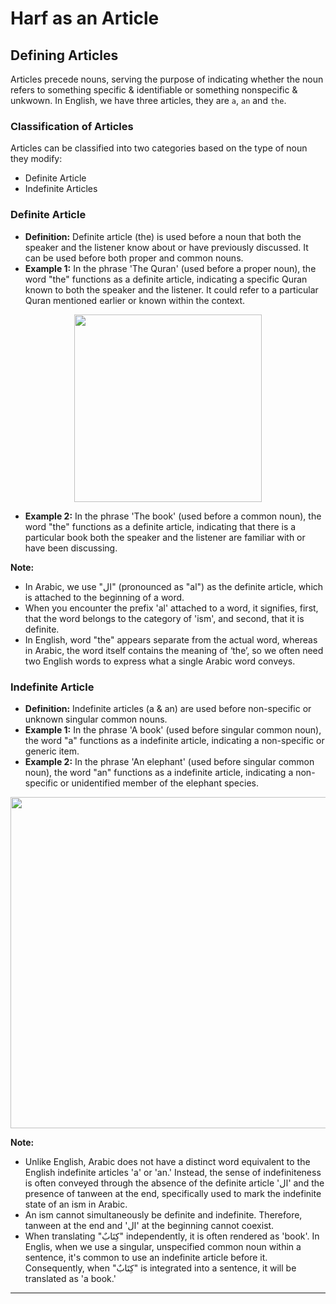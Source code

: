 # Harf as an Article

## Defining Articles
Articles precede nouns, serving the purpose of indicating whether the noun refers to something specific & identifiable or something nonspecific & unkwown. In English, we have three articles, they are `a`, `an` and `the`.

### Classification of Articles 
Articles can be classified into two categories based on the type of noun they modify:
- Definite Article
- Indefinite Articles

### Definite Article
- **Definition:** Definite article (the) is used before a noun that both the speaker and the listener know about or have previously discussed. It can be used before both proper and common nouns.
- **Example 1:** In the phrase 'The Quran' (used before a proper noun), the word "the" functions as a definite article, indicating a specific Quran known to both the speaker and the listener. It could refer to a particular Quran mentioned earlier or known within the context.

<p align="center">
  <img src="https://github.com/mdfnam/QnA/assets/156814846/e2692b56-a636-4796-8100-d51ed07c0525" width="300">
</p>

- **Example 2:** In the phrase 'The book' (used before a common noun), the word "the" functions as a definite article, indicating that there is a particular book both the speaker and the listener are familiar with or have been discussing.

**Note:** 
- In Arabic, we use "ال" (pronounced as "al") as the definite article, which is attached to the beginning of a word.
- When you encounter the prefix 'al' attached to a word, it signifies, first, that the word belongs to the category of 'ism', and second, that it is definite.
- In English, word "the" appears separate from the actual word, whereas in Arabic, the word itself contains the meaning of ‘the’, so we often need two English words to express what a single Arabic word conveys.


### Indefinite Article
- **Definition:** Indefinite articles (a & an) are used before non-specific or unknown singular common nouns.
- **Example 1:** In the phrase 'A book' (used before singular common noun), the word "a" functions as a indefinite article, indicating a non-specific or generic item.
- **Example 2:** In the phrase 'An elephant' (used before singular common noun), the word "an" functions as a indefinite article, indicating a non-specific or unidentified member of the elephant species.

<p align="center">
  <img src="https://github.com/mdfnam/QnA/assets/156814846/63ac679b-a1a9-41cc-bfb8-cb389065c89e" width="530">
</p>

**Note:**
- Unlike English, Arabic does not have a distinct word equivalent to the English indefinite articles 'a' or 'an.' Instead, the sense of indefiniteness is often conveyed through the absence of the definite article 'ال' and the presence of tanween at the end, specifically used to mark the indefinite state of an ism in Arabic.
- An ism cannot simultaneously be definite and indefinite. Therefore, tanween at the end and 'ال' at the beginning cannot coexist.
- When translating "كِتَابٌ" independently, it is often rendered as 'book'. In Englis, when we use a singular, unspecified common noun within a sentence, it's common to use an indefinite article before it. Consequently, when "كِتَابٌ" is integrated into a sentence, it will be translated as 'a book.'

---
